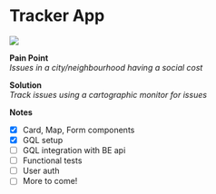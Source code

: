 # Tracker App

<img src="./current_status.png"/>

**Pain Point**  
*Issues in a city/neighbourhood having a social cost*

**Solution**  
*Track issues using a cartographic monitor for issues*

**Notes**
- [x] Card, Map, Form components 
- [x] GQL setup
- [ ] GQL integration with BE api
- [ ] Functional tests
- [ ] User auth
- [ ] More to come!